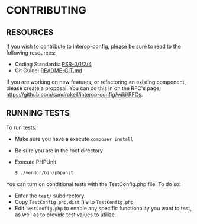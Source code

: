 # CONTRIBUTING

## RESOURCES

If you wish to contribute to interop-config, please be sure to read to the following resources:

 -  Coding Standards: [PSR-0/1/2/4](https://github.com/php-fig/fig-standards/tree/master/accepted)
 -  Git Guide: [README-GIT.md](README-GIT.md)

If you are working on new features, or refactoring an existing
component, please create a proposal. You can do this in on the RFC's
page, https://github.com/sandrokeil/interop-config/wiki/RFCs.

## RUNNING TESTS

To run tests:

- Make sure you have a execute `composer install`
- Be sure you are in the root directory
- Execute PHPUnit

  ```sh
  $ ./vendor/bin/phpunit
  ```

You can turn on conditional tests with the TestConfig.php file.
To do so:

 -  Enter the `test/` subdirectory.
 -  Copy `TestConfig.php.dist` file to `TestConfig.php`
 -  Edit `TestConfig.php` to enable any specific functionality you want to test, as well as to provide test values to
    utilize.
